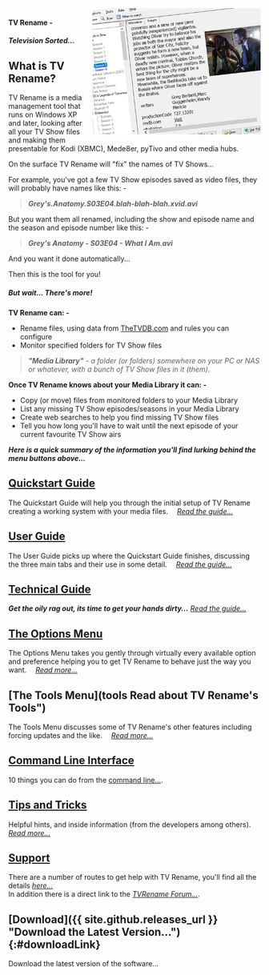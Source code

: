 <!-- Define the class="fade" slide show -->
<style>
	.fade { position: relative; height: 252px; width: 336px; float: right; margin: 0 0 20px 20px; }
	.fade > * { position: absolute; left: 0; top: 0; display: block; }
</style>

<script>
	$(function(){
		$('.fade > :gt(0)').hide();
		setInterval(function(){
			$('.fade > :first-child').fadeOut(3000).next().fadeIn(3000).end().appendTo('.fade');
		}, 9000);
	});
</script>
<!-- End slide show definition -->

<div class="fade">
	<img src="images/slides/001.png">
	<img src="images/slides/002.png">
	<img src="images/slides/003.png">
	<img src="images/slides/004.png">
	<img src="images/slides/005.png">
	<img src="images/slides/006.png">
	<img src="images/slides/007.png">
	<img src="images/slides/008.png">
	<img src="images/slides/009.png">
	<img src="images/slides/010.png">
	<img src="images/slides/011.png">
	<img src="images/slides/012.png">
	<img src="images/slides/013.png">
	<img src="images/slides/014.png">
	<img src="images/slides/015.png">
	<img src="images/slides/016.png">
	<img src="images/slides/017.png">
</div>

#### TV&nbsp;Rename -
##### Television Sorted...

## What is TV Rename?
TV Rename is a media management tool that runs on Windows XP and later, looking after all your TV Show files and making them presentable for Kodi (XBMC), Mede8er, pyTivo and other media hubs.

On the surface TV Rename will "fix" the names of TV Shows...

For example, you've got a few TV Show episodes saved as video files, they will probably have names like this: -

> ***Grey's.Anatomy.S03E04.blah-blah-blah.xvid.avi***

But you want them all renamed, including the show and episode name and the season and episode number like this: -

> ***Grey's Anatomy - S03E04 - What I Am.avi***

And you want it done automatically...

Then this is the tool for you!

##### But wait... There's more!
**TV Rename can: -**
* Rename files, using data from [TheTVDB.com](http://thetvdb.com "Visit TheTVDB.com") and rules you can configure
* Monitor specified folders for TV Show files

> ***"Media Library"*** - *a folder (or folders) somewhere on your PC or NAS or whatever, with a bunch of TV Show files in it (them).*

**Once TV Rename knows about your Media Library it can: -**
* Copy (or move) files from monitored folders to your Media Library
* List any missing TV Show episodes/seasons in your Media Library
* Create web searches to help you find missing TV Show files
* Tell you how long you'll have to wait until the next episode of your current favourite TV Show airs

***Here is a quick summary of the information you'll find lurking behind the menu buttons above...***

## [Quickstart Guide](quickstart "Read The Quickstart Guide")
The Quickstart Guide will help you through the initial setup of TV Rename creating a working system with your media files.&emsp; *[Read the guide...](quickstart "Read The Quickstart Guide")*

## [User Guide](userguide "Read The User Guide")
The User Guide picks up where the Quickstart Guide finishes, discussing the three main tabs and their use in some detail.&emsp; *[Read the guide...](userguide "Read The User Guide")*

## [Technical Guide](technical "Read the Technical Guide")
***Get the oily rag out, its time to get your hands dirty...*** *[Read the guide...](technical "Read the guide")*

## [The Options Menu](options "Read about Options and Preferences")
The Options Menu takes you gently through virtually every available option and preference helping you to get TV Rename to behave just the way you want.&emsp; *[Read more...](options "TV Rename's Options and Preferences")* 

## [The Tools Menu](tools Read about TV Rename's Tools")
The Tools Menu discusses some of TV Rename's other features including forcing updates and the like.&emsp; *[Read more...](tools "TV Rename's Tools")* 

## [Command Line Interface](cmd-line "Read about using the CLI")
10 things you can do from the [command line...](cmd-line "Read about using the CLI").

## [Tips and Tricks](tips-tricks "Read Tips 'n' Tricks")
Helpful hints, and inside information (from the developers among others).&emsp; *[Read more...](tips-tricks "Read Tips and Tricks")*

## [Support](support "Read the Support Page")
There are a number of routes to get help with TV Rename, you'll find all the details *[here...](support " Read the Support Page")*<br />
In addition there is a direct link to the *[TVRename Forum...](https://groups.google.com/forum/#!forum/tvrename "Visit the TV Rename Forum")*.

## [Download]({{ site.github.releases_url }} "Download the Latest Version..."){:#downloadLink} 
Download the latest version of the software...

<script>
	$(function() {
		$.get('https://api.github.com/repos/TV-Rename/tvrename/releases/latest', function(data) {
			$('#downloadLink').attr('href', data.assets[0].browser_download_url);
		});
	});
</script>
